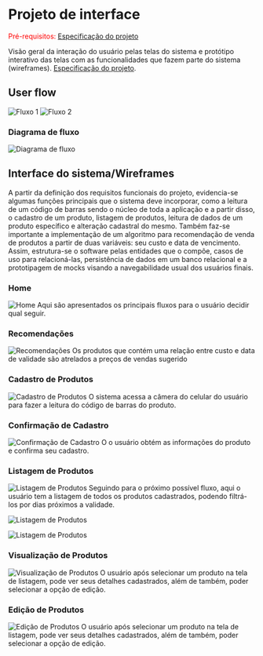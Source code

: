 
# Projeto de interface

<span style="color:red">Pré-requisitos: <a href="02-Especificacao.md"> Especificação do projeto</a></span>

Visão geral da interação do usuário pelas telas do sistema e protótipo interativo das telas com as funcionalidades que fazem parte do sistema (wireframes).
<a href="02-Especificacao.md"> Especificação do projeto</a></span>.

 ## User flow
![Fluxo 1](images/userflow-1.png)
![Fluxo 2](images/userflow-2.png)

### Diagrama de fluxo
![Diagrama de fluxo](images/diagrama-fluxo.png)

## Interface do sistema/Wireframes

A partir da definição dos requisitos funcionais do projeto, evidencia-se  algumas funções principais que o sistema deve incorporar, como a leitura de um código de barras sendo o núcleo de toda a aplicação e a partir disso, o cadastro de um produto, listagem de produtos, leitura de dados de um produto específico e alteração cadastral do mesmo. Também faz-se importante a implementação de um algoritmo para recomendação de venda de produtos a partir de duas variáveis: seu custo e data de vencimento. Assim, estrutura-se o software pelas entidades que o compõe, casos de uso para relacioná-las, persistência de dados em um banco relacional e a prototipagem de mocks visando a navegabilidade usual dos usuários finais.

### Home
![Home](images/prototipo-home.png)
Aqui são apresentados os principais fluxos para o usuário decidir qual seguir.

### Recomendações
![Recomendações](images/prototipo-sugestion.png)
Os produtos que contém uma relação entre custo e data de validade são atrelados a preços de vendas sugerido

### Cadastro de Produtos
![Cadastro de Produtos](images/prototipo-register-bar-code.png)
O sistema acessa a câmera do celular do usuário para fazer a leitura do código de barras do produto.

### Confirmação de Cadastro
![Confirmação de Cadastro](images/prototipo-register-confirmation.png)
O o usuário obtém as informações do produto e confirma seu cadastro.

### Listagem de Produtos
![Listagem de Produtos](images/prototipo-list.png)
Seguindo para o próximo possível fluxo, aqui o usuário tem a listagem de todos os produtos cadastrados, podendo filtrá-los por dias próximos a validade.

![Listagem de Produtos](images/prototipo-filter-options.png)

![Listagem de Produtos](images/prototipo-filter-applied.png)

### Visualização de Produtos
![Visualização de Produtos](images/prototipo-product-view-details.png)
O usuário após selecionar um produto na tela de listagem, pode ver seus detalhes cadastrados, além de também, poder selecionar a opção de edição.

### Edição de Produtos
![Edição de Produtos](images/edit-product-details.png)
O usuário após selecionar um produto na tela de listagem, pode ver seus detalhes cadastrados, além de também, poder selecionar a opção de edição.